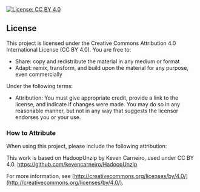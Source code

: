 [![License: CC BY 4.0](https://img.shields.io/badge/License-CC%20BY%204.0-lightgrey.svg)](http://creativecommons.org/licenses/by/4.0/)


## License

This project is licensed under the Creative Commons Attribution 4.0 International License (CC BY 4.0). You are free to:

- Share: copy and redistribute the material in any medium or format
- Adapt: remix, transform, and build upon the material for any purpose, even commercially

Under the following terms:

- Attribution: You must give appropriate credit, provide a link to the license, and indicate if changes were made. You may do so in any reasonable manner, but not in any way that suggests the licensor endorses you or your use.

### How to Attribute

When using this project, please include the following attribution:

This work is based on HadoopUnzip by Keven Carneiro, used under CC BY 4.0. https://github.com/kevencarneiro/HadoopUnzip


For more information, see [http://creativecommons.org/licenses/by/4.0/](http://creativecommons.org/licenses/by/4.0/).